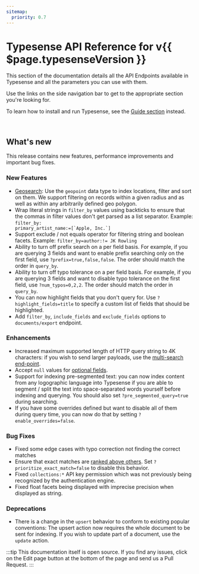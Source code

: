 ```yaml
---
sitemap:
  priority: 0.7
---
```


# Typesense API Reference for v{{ $page.typesenseVersion }}

This section of the documentation details all the API Endpoints available in Typesense and all the parameters you can use with them.

Use the links on the side navigation bar to get to the appropriate section you're looking for.

To learn how to install and run Typesense, see the [Guide section](/guide/README.md) instead.

<br/>

## What's new

This release contains new features, performance improvements and important bug fixes.

### New Features

- [Geosearch](../api/documents.md#geosearch): Use the `geopoint` data type to index locations, filter and sort on them. We support filtering on
  records within a given radius and as well as within any arbitrarily defined geo polygon.
- Wrap literal strings in `filter_by` values using backticks to ensure that the commas in filter values
  don't get parsed as a list separator. Example: <code>filter_by: primary_artist_name:=[\`Apple, Inc.\`]</code>
- Support exclude / not equals operator for filtering string and boolean facets. Example: `filter_by=author:!= JK Rowling`
- Ability to turn off prefix search on a per field basis. For example, if you are querying 3 fields and want to enable
  prefix searching only on the first field, use `?prefix=true,false,false`. The order should match the order in `query_by`.
- Ability to turn off typo tolerance on a per field basis. For example, if you are querying 3 fields and want to disable typo tolerance on the first field, use `?num_typos=0,2,2`. The order should match the order in `query_by`.
- You can now highlight fields that you don't query for. Use `?highlight_fields=title` to specify a custom list of
  fields that should be highlighted.
- Add `filter_by`, `include_fields` and `exclude_fields` options to `documents/export` endpoint.

### Enhancements

- Increased maximum supported length of HTTP query string to 4K characters: if you wish to send larger payloads, use
  the [multi-search end-point](../api/documents.md#federated-multi-search).
- Accept `null` values for [optional fields](https://github.com/typesense/typesense/issues/266).
- Support for indexing pre-segmented text: you can now index content from any logographic language into Typesense
  if you are able to segment / split the text into space-separated words yourself before indexing and querying. You
  should also set `?pre_segmented_query=true` during searching.
- If you have some overrides defined but want to disable all of them during query time, you can now do that
  by setting `?enable_overrides=false`.

### Bug Fixes

- Fixed some edge cases with typo correction not finding the correct matches
- Ensure that exact matches are [ranked above others](https://github.com/typesense/typesense/issues/191).
  Set `?prioritize_exact_match=false` to disable this behavior.
- Fixed `collections:*` API key permission which was not previously being recognized by the authentication engine.
- Fixed float facets being displayed with imprecise precision when displayed as string.

### Deprecations

- There is a change in the `upsert` behavior to conform to existing popular conventions: The upsert action
  now requires the whole document to be sent for indexing. If you wish to update part of a document, use the `update` action.


:::tip
This documentation itself is open source. If you find any issues, click on the Edit page button at the bottom of the page and send us a Pull Request.
:::

<RedirectOldLinks />
